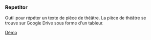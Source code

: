 ### Repetitor

Outil pour répéter un texte de pièce de théâtre.
La pièce de théâtre se trouve sur Google Drive sous forme d'un tableur.

[Démo](http://pom421.github.io/CodingChallenges/Repetitor/)